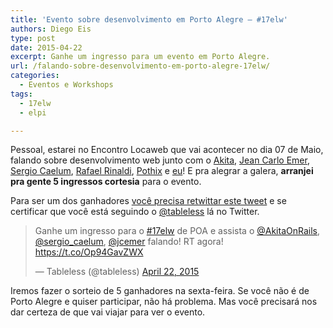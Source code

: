 ```yaml
---
title: 'Evento sobre desenvolvimento em Porto Alegre – #17elw'
authors: Diego Eis
type: post
date: 2015-04-22
excerpt: Ganhe um ingresso para um evento em Porto Alegre.
url: /falando-sobre-desenvolvimento-em-porto-alegre-17elw/
categories:
  - Eventos e Workshops
tags:
  - 17elw
  - elpi

---
```

Pessoal, estarei no Encontro Locaweb que vai acontecer no dia 07 de Maio, falando sobre desenvolvimento web junto com o [Akita][1], [Jean Carlo Emer][2], [Sergio Caelum][3], [Rafael Rinaldi][4], [Pothix][5] e [eu][6]! E pra alegrar a galera, **arranjei pra gente 5 ingressos cortesia** para o evento.

Para ser um dos ganhadores [você precisa retwittar este tweet][7] e se certificar que você está seguindo o [@tableless][8] lá no Twitter. 

<blockquote class="twitter-tweet" lang="en">
  <p>
    Ganhe um ingresso para o <a href="https://twitter.com/hashtag/17elw?src=hash">#17elw</a> de POA e assista o <a href="https://twitter.com/AkitaOnRails">@AkitaOnRails</a>, <a href="https://twitter.com/sergio_caelum">@sergio_caelum</a>, <a href="https://twitter.com/jcemer">@jcemer</a> falando! RT agora! <a href="https://t.co/Op94GavZWX">https://t.co/Op94GavZWX</a>
  </p>
  
  <p>
    &mdash; Tableless (@tableless) <a href="https://twitter.com/tableless/status/590847933957832704">April 22, 2015</a>
  </p>
</blockquote>



Iremos fazer o sorteio de 5 ganhadores na sexta-feira. Se você não é de Porto Alegre e quiser participar, não há problema. Mas você precisará nos dar certeza de que vai viajar para ver o evento.

 [1]: https://about.me/akitaonrails
 [2]: https://jcemer.com/
 [3]: https://sergiolopes.org/
 [4]: https://rinaldi.io/
 [5]: https://pothix.com/blog
 [6]: https://diegoeis.com/
 [7]: https://twitter.com/tableless/status/590847933957832704
 [8]: https://twitter.com/tableless